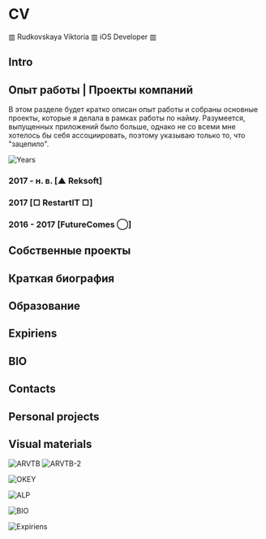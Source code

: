 # CV 
▥ Rudkovskaya Viktoria ▥ iOS Developer ▥

## Intro

## Опыт работы | Проекты компаний
В этом разделе будет кратко описан опыт работы и собраны основные проекты, которые я делала в рамках работы по найму. Разумеется, выпущенных приложений было больше, однако не со всеми мне хотелось бы себя ассоциировать, поэтому указываю только то, что "зацепило". 

![Years](https://github.com/VikRudkovskaya/CV/raw/master/Screens/exp-years.png)

### 2017 - н. в. [▲ Reksoft]

### 2017 [□ RestartIT □]

### 2016 - 2017 [FutureComes ◯]

## Собственные проекты

## Краткая биография

## Образование

## Expiriens

## BIO

## Contacts

## Personal projects

## Visual materials
![ARVTB](https://github.com/VikRudkovskaya/CV/raw/master/Screens/Exp-ARVTB-v4.png)
![ARVTB-2](https://github.com/VikRudkovskaya/CV/raw/master/Screens/Exp-ARVTB-2-v1.png)

![OKEY](https://github.com/VikRudkovskaya/CV/raw/master/Screens/Exp-Okey-v3.png)

![ALP](https://github.com/VikRudkovskaya/CV/raw/master/Screens/Exp-AbstractLoyaltyProgramm-v4.png)

![BIO](https://github.com/VikRudkovskaya/CV/raw/master/Screens/BIO-v5.png)

![Expiriens](https://github.com/VikRudkovskaya/CV/raw/master/Screens/Exp-Maket-v2.png)



